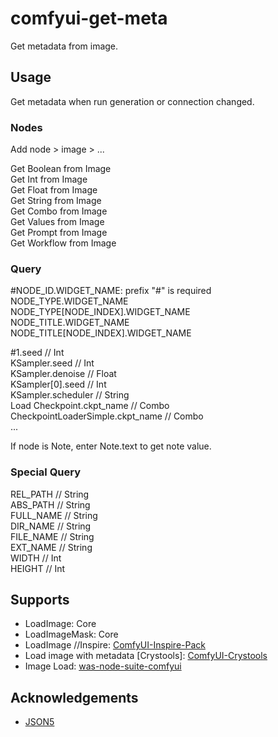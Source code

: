 # comfyui-get-meta

Get metadata from image.

## Usage  

Get metadata when run generation or connection changed.

### Nodes

Add node > image > ...  

Get Boolean from Image  
Get Int from Image  
Get Float from Image  
Get String from Image  
Get Combo from Image  
Get Values from Image  
Get Prompt from Image  
Get Workflow from Image  

### Query

#NODE_ID.WIDGET_NAME: prefix "#" is required  
NODE_TYPE.WIDGET_NAME  
NODE_TYPE\[NODE_INDEX\].WIDGET_NAME  
NODE_TITLE.WIDGET_NAME  
NODE_TITLE\[NODE_INDEX\].WIDGET_NAME  

#1.seed                          // Int  
KSampler.seed                    // Int  
KSampler.denoise                 // Float  
KSampler\[0\].seed               // Int  
KSampler.scheduler               // String  
Load Checkpoint.ckpt_name        // Combo  
CheckpointLoaderSimple.ckpt_name // Combo  
...

If node is Note, enter Note.text to get note value.

### Special Query

REL_PATH    // String  
ABS_PATH    // String  
FULL_NAME   // String  
DIR_NAME    // String  
FILE_NAME   // String  
EXT_NAME    // String  
WIDTH       // Int  
HEIGHT      // Int  

## Supports

- LoadImage: Core
- LoadImageMask: Core
- LoadImage //Inspire: [ComfyUI-Inspire-Pack](https://github.com/ltdrdata/ComfyUI-Inspire-Pack)
- Load image with metadata \[Crystools\]: [ComfyUI-Crystools](https://github.com/crystian/ComfyUI-Crystools)
- Image Load: [was-node-suite-comfyui](https://github.com/WASasquatch/was-node-suite-comfyui)

## Acknowledgements

- [JSON5](https://json5.org/)